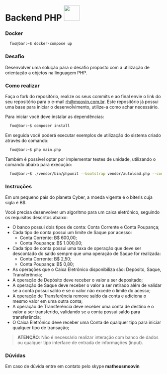 # Backend PHP <img src="https://www.moovin.com.br/assets/images/svg/logo2.svg" width="50">

### Docker
```zsh
  foo@bar:~$ docker-compose up
```

### Desafio

Desenvolver uma solução para o desafio proposto com a utilização de orientação a objetos na linguagem PHP.

### Como realizar

Faça o fork do repositório, realize os seus commits e ao final envie o link do seu repositório para o e-mail rh@moovin.com.br. Este repositório já possui uma base para iniciar o desenvolvimento, utilize-a como achar necessário. 

Para iniciar você deve instalar as dependências:
```zsh
  foo@bar:~$ composer install
```
Em seguida você poderá executar exemplos de utilização do sistema criado através do comando:
```zsh
  foo@bar:~$ php main.php
```
Também é possível optar por implementar testes de unidade, utilizando o comando abaixo para execução:
```zsh
  foo@bar:~$ ./vendor/bin/phpunit --bootstrap vendor/autoload.php --configuration phpunit.xml
```

### Instruções

Em um pequeno país do planeta Cyber, a moeda vigente é o biteris cuja sigla é B$.

Você precisa desenvolver um algoritmo para um caixa eletrônico, seguindo os requisitos descritos abaixo:

- O banco possui dois tipos de conta: Conta Corrente e Conta Poupança;
- Cada tipo de conta possui um limite de Saque por acesso:
	- Conta Corrente: B$ 600,00;
	- Conta Poupança: B$ 1.000,00;
- Cada tipo de conta possui uma taxa de operação que deve ser descontado do saldo sempre que uma operação de Saque for realizada:
	- Conta Corrente: B$ 2,50;
	- Conta Poupança: B$ 0,80;
- As operações que o Caixa Eletrônico disponibiliza são: Depósito, Saque, Transferência;
- A operação de Depósito deve receber o valor a ser depositado;
- A operação de Saque deve receber o valor a ser retirado além de validar se a conta possui saldo e se o valor não excede o limite do acesso;
- A operação de Transferência remove saldo da conta e adiciona o mesmo valor em uma outra conta;
- A operação de Transferência deve receber uma conta de destino e o valor a ser transferido, validando se a conta possui saldo para transferência;
- O Caixa Eletrônico deve receber uma Conta de qualquer tipo para iniciar qualquer tipo de transação;

> **ATENÇÃO**: Não é necessário realizar interação com banco de dados ou qualquer tipo interface de entrada de informações (input).

### Dúvidas

Em caso de dúvida entre em contato pelo skype **matheusmoovin**


